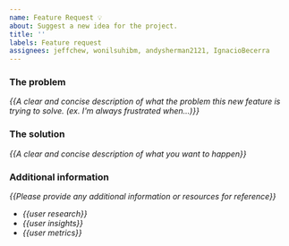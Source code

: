 ```yaml
---
name: Feature Request 💡
about: Suggest a new idea for the project.
title: ''
labels: Feature request
assignees: jeffchew, wonilsuhibm, andysherman2121, IgnacioBecerra
---
```


<!-- replace _{{...}}_ with your own words -->

### The problem
_{{A clear and concise description of what the problem this new feature is trying to solve. (ex. I'm always frustrated when...)}}_

### The solution
_{{A clear and concise description of what you want to happen}}_

### Additional information
 _{{Please provide any additional information or resources for reference}}_
 - _{{user research}}_
 - _{{user insights}}_
 - _{{user metrics}}_
